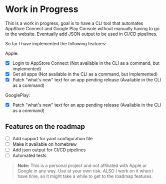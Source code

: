 # Work in Progress

This is a work in progress, goal is to have a CLI tool that automates AppStore Connect and Google Play Console without manually having to go to the website. Eventually add JSON output to be used in CI/CD pipelines.

So far I have implemented the following features:

Apple:

- [x] Login to AppStore Connect (Not available in the CLI as a command, but implemented)
- [x] Get all apps (Not available in the CLI as a command, but implemented)
- [x] Patch "what's new" text for an app pending release (Available in the CLI as a command)

GooglePlay:

- [x] Patch "what's new" text for an app pending release (Available in the CLI as a command)

## Features on the roadmap

- [ ] Add support for yaml configuration file
- [ ] Make it available on homebrew
- [ ] Add json output for CI/CD pipelines
- [ ] Automated tests

> **Note:** This is a personal project and not affiliated with Apple or Google in any way. Use at your own risk. ALSO I work on it when I have time, so it might take a while to get to the roadmap features.

